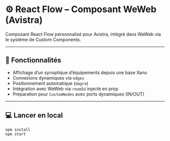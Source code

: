 # ⚙️ React Flow – Composant WeWeb (Avistra)

Composant React Flow personnalisé pour Avistra, intégré dans WeWeb via le système de Custom Components.

---

## 🚀 Fonctionnalités

- Affichage d’un synoptique d’équipements depuis une base Xano
- Connexions dynamiques via `edges`
- Positionnement automatique (`dagre`)
- Intégration avec WeWeb via `roomId` injecté en prop
- Préparation pour `CustomNodes` avec ports dynamiques (IN/OUT)

---

## 💻 Lancer en local

```bash
npm install
npm start
